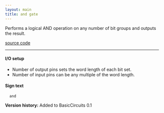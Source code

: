```yaml
---
layout: main
title: and gate
---
```


Performs a logical AND operation on any number of bit groups and outputs the result.

[source code](https://github.com/eisental/BasicCircuits/blob/master/src/main/java/org/tal/basiccircuits/and.java)

* * *


#### I/O setup 
* Number of output pins sets the word length of each bit set.  
* Number of input pins can be any multiple of the word length.

#### Sign text
`   and   `

__Version history:__ Added to BasicCircuits 0.1


